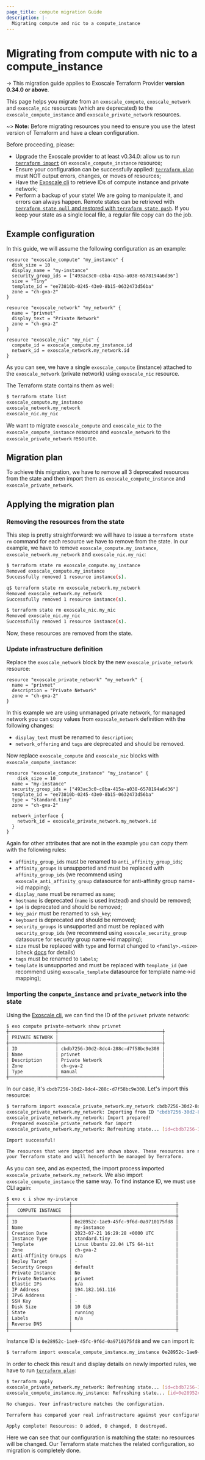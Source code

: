 ```yaml
---
page_title: compute migration Guide
description: |-
  Migrating compute and nic to a compute_instance
---
```


# Migrating from compute with nic to a compute_instance

-> This migration guide applies to Exoscale Terraform Provider **version 0.34.0 or above**.

This page helps you migrate from an `exoscale_compute`, `exoscale_network` and `exoscale_nic` resources (which are deprecated) to the `exoscale_compute_instance` and `exoscale_private_network` resources.

~> **Note:** Before migrating resources you need to ensure you use the latest version of Terraform and have a clean configuration.

Before proceeding, please:
- Upgrade the Exoscale provider to at least v0.34.0: allow us to run [`terraform import`](https://www.terraform.io/docs/commands/import.html) on `exoscale_compute_instance` resource;
- Ensure your configuration can be successfully applied: [`terraform plan`](https://www.terraform.io/docs/commands/plan.html) must NOT output errors, changes, or moves of resources;
- Have the [Exoscale cli](https://github.com/exoscale/cli/) to retrieve IDs of compute instance and private network;
- Perform a backup of your state! We are going to manipulate it, and errors can always happen. Remote states can be retrieved with [`terraform state pull` and restored with `terraform state push`](https://www.terraform.io/cli/state/recover). If you keep your state as a single local file, a regular file copy can do the job.

## Example configuration

In this guide, we will assume the following configuration as an example:

```hcl
resource "exoscale_compute" "my_instance" {
  disk_size = 10
  display_name = "my-instance"
  security_group_ids = ["493ac3c0-c8ba-415a-a038-6578194a6d36"]
  size = "Tiny"
  template_id = "ee73810b-0245-43e0-8b15-0632473d56ba"
  zone = "ch-gva-2"
}

resource "exoscale_network" "my_network" {
  name = "privnet"
  display_text = "Private Network"
  zone = "ch-gva-2"
}

resource "exoscale_nic" "my_nic" {
  compute_id = exoscale_compute.my_instance.id
  network_id = exoscale_network.my_network.id
}
```

As you can see, we have a single `exoscale_compute` (instance) attached to the `exoscale_network` (private network) using `exoscale_nic` resource.

The Terraform state contains them as well:

```bash
$ terraform state list
exoscale_compute.my_instance
exoscale_network.my_network
exoscale_nic.my_nic
```

We want to migrate `exoscale_compute` and `exoscale_nic` to the `exoscale_compute_instance` resource and `exoscale_network` to the `exoscale_private_network` resource.


## Migration plan

To achieve this migration, we have to remove all 3 deprecated resources from the state and then import them as `exoscale_compute_instance` and `exoscale_private_network`.

## Applying the migration plan

### Removing the resources from the state 

This step is pretty straightforward: we will have to issue a `terraform state rm` command for each resource we have to remove from the state. In our example, we have to remove `exoscale_compute.my_instance`, `exoscale_network.my_network` and `exoscale_nic.my_nic`:

```bash
$ terraform state rm exoscale_compute.my_instance
Removed exoscale_compute.my_instance
Successfully removed 1 resource instance(s).

q$ terraform state rm exoscale_network.my_network
Removed exoscale_network.my_network
Successfully removed 1 resource instance(s).

$ terraform state rm exoscale_nic.my_nic
Removed exoscale_nic.my_nic
Successfully removed 1 resource instance(s).
```

Now, these resources are removed from the state.

### Update infrastructure definition

Replace the `exoscale_network` block by the new `exoscale_private_network` resource:

```hcl
resource "exoscale_private_network" "my_network" {
  name = "privnet"
  description = "Private Network"
  zone = "ch-gva-2"
}
```

In this example we are using unmanaged private network, for managed network you can copy values from `exoscale_network` definition with the following changes:
- `display_text` must be renamed to `description`;
- `network_offering` and `tags` are deprecated and should be removed.

Now replace `exoscale_compute` and `exoscale_nic` blocks with `exoscale_compute_instance`:

```hcl
resource "exoscale_compute_instance" "my_instance" {
	disk_size = 10
  name = "my-instance"
  security_group_ids = ["493ac3c0-c8ba-415a-a038-6578194a6d36"]
  template_id = "ee73810b-0245-43e0-8b15-0632473d56ba"
  type = "standard.tiny"
  zone = "ch-gva-2"

  network_interface {
    network_id = exoscale_private_network.my_network.id
  }
}
```

Again for other attributes that are not in the example you can copy them with the following rules:
- `affinity_group_ids` must be renamed to `anti_affinity_group_ids`;
- `affinity_groups` is unsupported and must be replaced with `affinity_group_ids` (we recommend using `exoscale_anti_affinity_group` datasource for anti-affinity group name->id mapping);
- `display_name` must be renamed as `name`;
- `hostname` is deprecated (`name` is used instead) and should be removed;
- `ip4` is deprecated and should be removed;
- `key_pair` must be renamed to `ssh_key`;
- `keyboard` is deprecated and should be removed;
- `security_groups` is unsupported and must be replaced with `security_group_ids` (we recommend using `exoscale_security_group` datasource for security group name->id mapping);
- `size` must be replaced with `type` and format changed to `<family>.<size>` (check [docs](https://registry.terraform.io/providers/exoscale/exoscale/latest/docs/resources/compute_instance#type) for details)
- `tags` must be renamed to `labels`;
- `template` is unsupported and must be replaced with `template_id` (we recommend using `exoscale_template` datasource for template name->id mapping);

### Importing the `compute_instance` and `private_network` into the state

Using the [Exoscale cli](https://github.com/exoscale/cli/), we can find the ID of the `privnet` private network:

```bash
$ exo compute private-network show privnet
┼─────────────────┼──────────────────────────────────────┼
│ PRIVATE NETWORK │                                      │
┼─────────────────┼──────────────────────────────────────┼
│ ID              │ cbdb7256-30d2-8dc4-288c-d7f58bc9e308 │
│ Name            │ privnet                              │
│ Description     │ Private Network                      │
│ Zone            │ ch-gva-2                             │
│ Type            │ manual                               │
┼─────────────────┼──────────────────────────────────────┼
```

In our case, it's `cbdb7256-30d2-8dc4-288c-d7f58bc9e308`. Let's import this resource:

```bash
$ terraform import exoscale_private_network.my_network cbdb7256-30d2-8dc4-288c-d7f58bc9e308@ch-gva-2
exoscale_private_network.my_network: Importing from ID "cbdb7256-30d2-8dc4-288c-d7f58bc9e308@ch-gva-2"...
exoscale_private_network.my_network: Import prepared!
  Prepared exoscale_private_network for import
exoscale_private_network.my_network: Refreshing state... [id=cbdb7256-30d2-8dc4-288c-d7f58bc9e308]

Import successful!

The resources that were imported are shown above. These resources are now in
your Terraform state and will henceforth be managed by Terraform.
```

As you can see, and as expected, the import process imported `exoscale_private_network.my_network`.
We also import  `exoscale_compute_instance` the same way. To find instance ID, we must use CLI again:

```bash
$ exo c i show my-instance
┼──────────────────────┼──────────────────────────────────────┼
│   COMPUTE INSTANCE   │                                      │
┼──────────────────────┼──────────────────────────────────────┼
│ ID                   │ 0e28952c-1ae9-45fc-9f6d-0a9710175fd8 │
│ Name                 │ my-instance                          │
│ Creation Date        │ 2023-07-21 16:29:28 +0000 UTC        │
│ Instance Type        │ standard.tiny                        │
│ Template             │ Linux Ubuntu 22.04 LTS 64-bit        │
│ Zone                 │ ch-gva-2                             │
│ Anti-Affinity Groups │ n/a                                  │
│ Deploy Target        │ -                                    │
│ Security Groups      │ default                              │
│ Private Instance     │ No                                   │
│ Private Networks     │ privnet                              │
│ Elastic IPs          │ n/a                                  │
│ IP Address           │ 194.182.161.116                      │
│ IPv6 Address         │ -                                    │
│ SSH Key              │ -                                    │
│ Disk Size            │ 10 GiB                               │
│ State                │ running                              │
│ Labels               │ n/a                                  │
│ Reverse DNS          │                                      │
┼──────────────────────┼──────────────────────────────────────┼
```

Instance ID is `0e28952c-1ae9-45fc-9f6d-0a9710175fd8` and we can import it:

```bash
$ terraform import exoscale_compute_instance.my_instance 0e28952c-1ae9-45fc-9f6d-0a9710175fd8@ch-gva-2

```

In order to check this result and display details on newly imported rules, we have to run [`terraform plan`](https://www.terraform.io/docs/commands/plan.html):

```bash
$ terraform apply
exoscale_private_network.my_network: Refreshing state... [id=cbdb7256-30d2-8dc4-288c-d7f58bc9e308]
exoscale_compute_instance.my_instance: Refreshing state... [id=0e28952c-1ae9-45fc-9f6d-0a9710175fd8]

No changes. Your infrastructure matches the configuration.

Terraform has compared your real infrastructure against your configuration and found no differences, so no changes are needed.

Apply complete! Resources: 0 added, 0 changed, 0 destroyed.
```

Here we can see that our configuration is matching the state: no resources will be changed.
Our Terraform state matches the related configuration, so migration is completely done.
